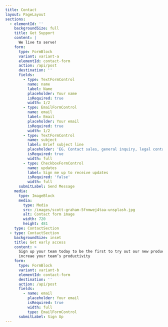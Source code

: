 ```yaml
---
title: Contact
layout: PageLayout
sections:
  - elementId: ''
    backgroundSize: full
    title: Get Support
    content: |
      We live to serve!
    form:
      type: FormBlock
      variant: variant-a
      elementId: contact-form
      action: /api/post
      destination: ''
      fields:
        - type: TextFormControl
          name: name
          label: Name
          placeholder: Your name
          isRequired: true
          width: 1/2
        - type: EmailFormControl
          name: email
          label: Email
          placeholder: Your email
          isRequired: true
          width: 1/2
        - type: TextFormControl
          name: subject
          label: Brief subject line
          placeholder: 'EG. Contact sales, general inquiry, legal contact,  etc...'
          isRequired: true
          width: full
        - type: CheckboxFormControl
          name: updates
          label: Sign me up to receive updates
          isRequired: 'false'
          width: full
      submitLabel: Send Message
    media:
      type: ImageBlock
      media:
        type: Media
        src: /images/scott-graham-5fnmwej4taa-unsplash.jpg
        alt: Contact form image
        width: 720
        height: 481
    type: ContactSection
  - type: ContactSection
    backgroundSize: inset
    title: Get early access
    content: >
      Sign up your team today to be the first to try out our new product to
      increae your team’s productivity
    form:
      type: FormBlock
      variant: variant-b
      elementId: contact-form
      destination: ''
      action: /api/post
      fields:
        - name: email
          placeholder: Your email
          isRequired: true
          width: full
          type: EmailFormControl
      submitLabel: Sign Up
---
```

